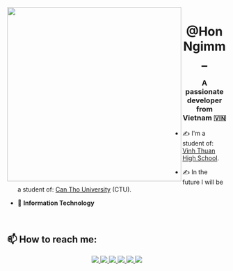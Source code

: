 <img align="left" width="400" src="https://photo-cdn2.icons8.com/T1vIjRUcYOYI9jHu2W3wEKigeQuHuPS3UTw2sEURib4/rs:fit:288:288/czM6Ly9pY29uczgu/bW9vc2UtcHJvZC5h/c3NldHMvYXNzZXRz/L3VwbG9hZHMvNjA3/L2UyODQxNmVhLTc5/ODYtNGQyMS1hMDQ4/LTdiZGMxOWJlYTEx/Zi5qcGc.jpg">
<h1 align="center">@HonNgimm_</h1>
<p align="center">
  <h3 align="center">A passionate developer from Vietnam 🇻🇳 </h3>
</p>


- ✍ I'm a student of: [Vinh Thuan High School](http://www.thptvinhthuan.edu.vn/).

- ✍ In the future I will be a student of: [Can Tho University](https://www.ctu.edu.vn/) (CTU).

- 🌱 **Information Technology**

<br />

## 📫 How to reach me:

<p align="center">
  <a href="https://github.com/HonNgimm" alt="Github">
    <img src="https://img.icons8.com/fluent/48/000000/github.png"/>
  </a> 
  <a href="https://www.facebook.com/danghoangnghiem/" alt="Facebook">
    <img src="https://img.icons8.com/fluent/48/000000/facebook-new.png"/>
  </a> 
  <a href="https://www.instagram.com/HonNgimm_" alt="Instagram">
    <img src="https://img.icons8.com/color/48/null/instagram-new--v1.png"/>
  </a> 
  <a href="https://zalo.me/honngimm" alt="Zalo">
    <img src="https://img.icons8.com/color/48/null/zalo.png"/>
  </a>
  <a href="https://t.me/HonNgimm" alt="Telegram">
    <img src="https://img.icons8.com/color/48/null/telegram-app--v1.png"/>
  </a> 
  <a href="mailto:Nghiem0987@gmail.com" alt="Email">
    <img src="https://img.icons8.com/fluent/48/000000/mailing.png"/>
  </a>
</p>
